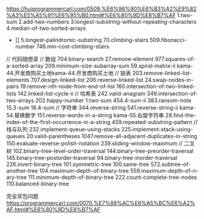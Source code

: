 https://huiprogrammercarl.com/0509.%E6%96%90%E6%B3%A2%E9%82%A3%E5%A5%91%E6%95%B0.html#%E6%80%9D%E8%B7%AF
1.two-sum
2.add-two-numbers
3.longest-substring-without-repeating-characters
4.median-of-two-sorted-arrays
- [] 5.longest-palindromic-substring
70.climbing-stairs
509.fibonacci-number
746.min-cost-climbing-stairs

// 代码随想录
// 数组
704.binary-search
27.remove-element
977.squares-of-a-sorted-array
209.minimum-size-subarray-sum
59.spiral-matrix-ii
kama-44.开发商购买土地kama-44.开发商购买土地
// 链表
203.remove-linked-list-elements
707.design-linked-list
206.reverse-linked-list
24.swap-nodes-in-pairs
19.remove-nth-node-from-end-of-list
160.intersection-of-two-linked-lists
142.linked-list-cycle-ii
// 哈希表
242.valid-anagram
349.intersection-of-two-arrays
202.happy-number
1.two-sum
454.4-sum-ii
383.ransom-note
15.3-sum
18.4-sum
// 字符串
344.reverse-string
541.reverse-string-ii
kama-54.替换数字
151.reverse-words-in-a-string
kama-55.右旋字符串
28.find-the-index-of-the-first-occurrence-in-a-string
459.repeated-substring-pattern
// 栈与队列
232.implement-queue-using-stacks
225.implement-stack-using-queues
20.valid-parentheses
1047.remove-all-adjacent-duplicates-in-string
150.evaluate-reverse-polish-notation
239.sliding-window-maximum
// 二叉树
102.binary-tree-level-order-traversal
144.binary-tree-preorder-traversal
145.binary-tree-postorder-traversal
94.binary-tree-inorder-traversal
226.invert-binary-tree
101.symmetric-tree
100.same-tree
572.subtree-of-another-tree
104.maximum-depth-of-binary-tree
559.maximum-depth-of-n-ary-tree
111.minimum-depth-of-binary-tree
222.count-complete-tree-nodes
110.balanced-binary-tree

完全背包问题
  https://programmercarl.com/0070.%E7%88%AC%E6%A5%BC%E6%A2%AF.html#%E6%80%9D%E8%B7%AF